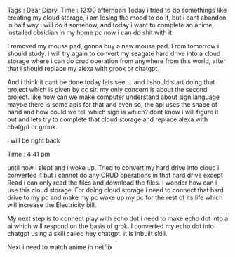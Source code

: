 Tags : 
Dear Diary,
Time : 12:00 afternoon
Today i tried to do somethings like creating my cloud storage, i am losing the mood to do it, but i cant abandon in half way i will do it somehow, and today i want to complete an anime, installed obsidian in my home pc now i can do shit with it.

I removed my mouse pad, gonna buy a new mouse pad. From tomorrow i should study. i will try again to convert my seagate hard drive into a cloud storage where i can do crud operation from anywhere from this world, after that i should replace my alexa with grook or chatgpt.

And i think it cant be done today lets see.... and i should start doing that project which is given by cc sir. my only concern is about the second project. like how can we make computer understand about sign language maybe there is some apis for that and even so, the api uses the shape of hand and how could we tell which sign is which? dont know i will figure it out and lets try to complete that cloud storage and replace alexa with chatgpt or grook.

i will be right back

Time : 4:41 pm

until now i slept and i woke up. Tried to convert my hard drive into cloud i converted it but i cannot do any CRUD operations in that hard drive except Read i can only read the files and download the files. I wonder how can i use this cloud storage. For doing cloud storage i need to connect that hard drive to my pc and make my pc wake up my pc for the rest of its life which will increase the Electricity bill. 

My next step is to connect play with echo dot i need to make echo dot into a ai which will respond on the basis of grok. I converted my echo dot into chatgpt using a skill called hey chatgpt. it is inbuilt skill.

Next i need to watch anime in netflix 